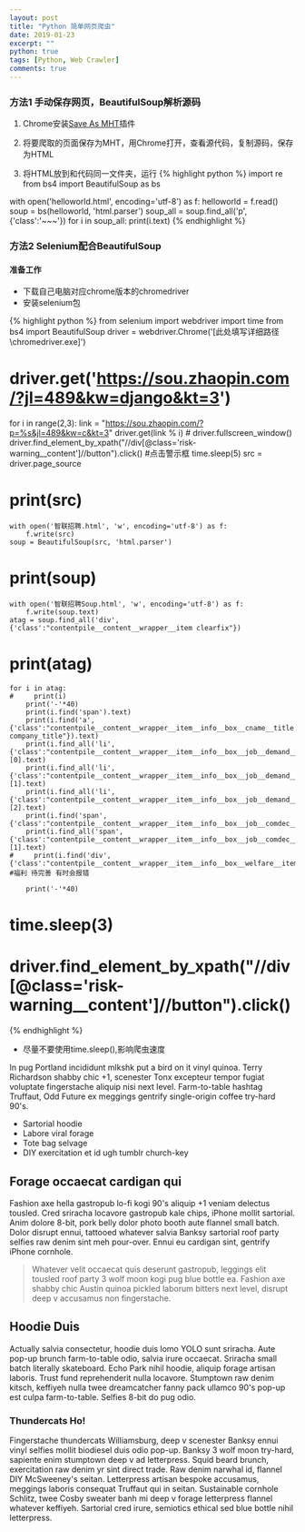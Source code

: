 ```yaml
---
layout: post
title: "Python 简单网页爬虫"
date: 2019-01-23
excerpt: ""
python: true
tags: [Python, Web Crawler]
comments: true
---
```


### 方法1 手动保存网页，BeautifulSoup解析源码

1. Chrome安装[Save As MHT](https://chrome.google.com/webstore/detail/save-as-mht/hfmodljjaibbdndlikgagimhhodmobkc?hl=zh-CN&utm_source=chrome-ntp-launcher)插件

2. 将要爬取的页面保存为MHT，用Chrome打开，查看源代码，复制源码，保存为HTML

3. 将HTML放到和代码同一文件夹，运行
{% highlight python %}
import re
from bs4 import BeautifulSoup as bs

with open('helloworld.html', encoding='utf-8') as f:
    helloworld = f.read()
soup = bs(helloworld, 'html.parser')
soup_all = soup.find_all('p', {'class':'~~~'})
for i in soup_all:
    print(i.text)
{% endhighlight %}

### 方法2 Selenium配合BeautifulSoup

#### 准备工作

* 下载自己电脑对应chrome版本的chromedriver
* 安装selenium包

{% highlight python %}
from selenium import webdriver
import time
from bs4 import BeautifulSoup
driver = webdriver.Chrome('[此处填写详细路径\\chromedriver.exe]')
# driver.get('https://sou.zhaopin.com/?jl=489&kw=django&kt=3')
for i in range(2,3):
    link = "https://sou.zhaopin.com/?p=%s&jl=489&kw=c&kt=3"
    driver.get(link % i)
    # driver.fullscreen_window()
    driver.find_element_by_xpath("//div[@class='risk-warning__content']//button").click() #点击警示框
    time.sleep(5)
    src = driver.page_source
#     print(src)
    with open('智联招聘.html', 'w', encoding='utf-8') as f:
        f.write(src)
    soup = BeautifulSoup(src, 'html.parser')
#     print(soup)
    with open('智联招聘Soup.html', 'w', encoding='utf-8') as f:
        f.write(soup.text)
    atag = soup.find_all('div', {'class':"contentpile__content__wrapper__item clearfix"})
#     print(atag)
    for i in atag:
    #     print(i)
        print('-'*40)
        print(i.find('span').text)
        print(i.find('a', {'class':"contentpile__content__wrapper__item__info__box__cname__title company_title"}).text)
        print(i.find_all('li', {'class':"contentpile__content__wrapper__item__info__box__job__demand__item"})[0].text)
        print(i.find_all('li', {'class':"contentpile__content__wrapper__item__info__box__job__demand__item"})[1].text)
        print(i.find_all('li', {'class':"contentpile__content__wrapper__item__info__box__job__demand__item"})[2].text)
        print(i.find('span', {'class':"contentpile__content__wrapper__item__info__box__job__comdec__item"}).text)
        print(i.find_all('span', {'class':"contentpile__content__wrapper__item__info__box__job__comdec__item"})[1].text)
    #     print(i.find('div', {'class':"contentpile__content__wrapper__item__info__box__welfare__item"}).text) #福利 待完善 有时会报错

        print('-'*40)
    
#     time.sleep(3)
#     driver.find_element_by_xpath("//div[@class='risk-warning__content']//button").click()
{% endhighlight %}

* 尽量不要使用time.sleep(),影响爬虫速度

In pug Portland incididunt mlkshk put a bird on it vinyl quinoa. Terry Richardson shabby chic +1, scenester Tonx excepteur tempor fugiat voluptate fingerstache aliquip nisi next level. Farm-to-table hashtag Truffaut, Odd Future ex meggings gentrify single-origin coffee try-hard 90's.

* Sartorial hoodie
* Labore viral forage
* Tote bag selvage
* DIY exercitation et id ugh tumblr church-key


## Forage occaecat cardigan qui

Fashion axe hella gastropub lo-fi kogi 90's aliquip +1 veniam delectus tousled. Cred sriracha locavore gastropub kale chips, iPhone mollit sartorial. Anim dolore 8-bit, pork belly dolor photo booth aute flannel small batch. Dolor disrupt ennui, tattooed whatever salvia Banksy sartorial roof party selfies raw denim sint meh pour-over. Ennui eu cardigan sint, gentrify iPhone cornhole.

> Whatever velit occaecat quis deserunt gastropub, leggings elit tousled roof party 3 wolf moon kogi pug blue bottle ea. Fashion axe shabby chic Austin quinoa pickled laborum bitters next level, disrupt deep v accusamus non fingerstache.

## Hoodie Duis

Actually salvia consectetur, hoodie duis lomo YOLO sunt sriracha. Aute pop-up brunch farm-to-table odio, salvia irure occaecat. Sriracha small batch literally skateboard. Echo Park nihil hoodie, aliquip forage artisan laboris. Trust fund reprehenderit nulla locavore. Stumptown raw denim kitsch, keffiyeh nulla twee dreamcatcher fanny pack ullamco 90's pop-up est culpa farm-to-table. Selfies 8-bit do pug odio.

### Thundercats Ho!

Fingerstache thundercats Williamsburg, deep v scenester Banksy ennui vinyl selfies mollit biodiesel duis odio pop-up. Banksy 3 wolf moon try-hard, sapiente enim stumptown deep v ad letterpress. Squid beard brunch, exercitation raw denim yr sint direct trade. Raw denim narwhal id, flannel DIY McSweeney's seitan. Letterpress artisan bespoke accusamus, meggings laboris consequat Truffaut qui in seitan. Sustainable cornhole Schlitz, twee Cosby sweater banh mi deep v forage letterpress flannel whatever keffiyeh. Sartorial cred irure, semiotics ethical sed blue bottle nihil letterpress.